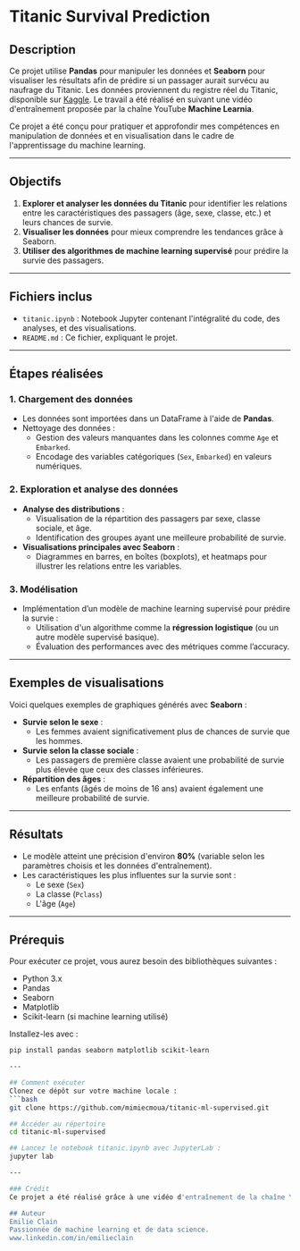 
# Titanic Survival Prediction

## Description
Ce projet utilise **Pandas** pour manipuler les données et **Seaborn** pour visualiser les résultats afin de prédire si un passager aurait survécu au naufrage du Titanic. Les données proviennent du registre réel du Titanic, disponible sur [Kaggle](https://www.kaggle.com/c/titanic). Le travail a été réalisé en suivant une vidéo d'entraînement proposée par la chaîne YouTube **Machine Learnia**.

Ce projet a été conçu pour pratiquer et approfondir mes compétences en manipulation de données et en visualisation dans le cadre de l'apprentissage du machine learning.

---

## Objectifs
1. **Explorer et analyser les données du Titanic** pour identifier les relations entre les caractéristiques des passagers (âge, sexe, classe, etc.) et leurs chances de survie.
2. **Visualiser les données** pour mieux comprendre les tendances grâce à Seaborn.
3. **Utiliser des algorithmes de machine learning supervisé** pour prédire la survie des passagers.

---

## Fichiers inclus
- `titanic.ipynb` : Notebook Jupyter contenant l'intégralité du code, des analyses, et des visualisations.
- `README.md` : Ce fichier, expliquant le projet.

---

## Étapes réalisées

### 1. Chargement des données
- Les données sont importées dans un DataFrame à l'aide de **Pandas**.
- Nettoyage des données :
  - Gestion des valeurs manquantes dans les colonnes comme `Age` et `Embarked`.
  - Encodage des variables catégoriques (`Sex`, `Embarked`) en valeurs numériques.

### 2. Exploration et analyse des données
- **Analyse des distributions** :
  - Visualisation de la répartition des passagers par sexe, classe sociale, et âge.
  - Identification des groupes ayant une meilleure probabilité de survie.
- **Visualisations principales avec Seaborn** :
  - Diagrammes en barres, en boîtes (boxplots), et heatmaps pour illustrer les relations entre les variables.

### 3. Modélisation
- Implémentation d’un modèle de machine learning supervisé pour prédire la survie :
  - Utilisation d'un algorithme comme la **régression logistique** (ou un autre modèle supervisé basique).
  - Évaluation des performances avec des métriques comme l’accuracy.

---

## Exemples de visualisations
Voici quelques exemples de graphiques générés avec **Seaborn** :
- **Survie selon le sexe** :
  - Les femmes avaient significativement plus de chances de survie que les hommes.
- **Survie selon la classe sociale** :
  - Les passagers de première classe avaient une probabilité de survie plus élevée que ceux des classes inférieures.
- **Répartition des âges** :
  - Les enfants (âgés de moins de 16 ans) avaient également une meilleure probabilité de survie.

---

## Résultats
- Le modèle atteint une précision d'environ **80%** (variable selon les paramètres choisis et les données d'entraînement).
- Les caractéristiques les plus influentes sur la survie sont :
  - Le sexe (`Sex`)
  - La classe (`Pclass`)
  - L'âge (`Age`)

---

## Prérequis
Pour exécuter ce projet, vous aurez besoin des bibliothèques suivantes :
- Python 3.x
- Pandas
- Seaborn
- Matplotlib
- Scikit-learn (si machine learning utilisé)

Installez-les avec :
```bash
pip install pandas seaborn matplotlib scikit-learn

---

## Comment exécuter
Clonez ce dépôt sur votre machine locale :
```bash
git clone https://github.com/mimiecmoua/titanic-ml-supervised.git

## Accéder au répertoire
cd titanic-ml-supervised

## Lancez le notebook titanic.ipynb avec JupyterLab :
jupyter lab

---

### Crédit 
Ce projet a été réalisé grâce à une vidéo d'entraînement de la chaîne YouTube Machine Learnia.

## Auteur 
Emilie Clain 
Passionnée de machine learning et de data science.
www.linkedin.com/in/emilieclain
